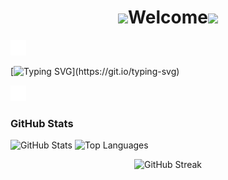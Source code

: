 <h1 align="center"><img src="https://c.tenor.com/-khideobVBgAAAAi/earth-wind.gif" height="40"/>Welcome<img src="https://c.tenor.com/-khideobVBgAAAAi/earth-wind.gif" height="40"/></h1>


  <img src="puff.svg" alt="icon" width="25" height="25" />

[![Typing SVG](https://readme-typing-svg.demolab.com?font=Fira+Code&weight=500&size=28&duration=3000&pause=1000&color=F7F7F7&center=true&width=435&lines=Hello%2C+I+am+Junaid!)](https://git.io/typing-svg)

  <img src="puff.svg" alt="icon" width="25" height="25" />
  
### GitHub Stats

<p align="left">
  <img src="https://github-readme-stats.vercel.app/api?username=DreamCode007&show_icons=true&theme=tokyonight&hide_border=true&include_all_commits=true&count_private=true" alt="GitHub Stats" />
  <img src="https://github-readme-stats.vercel.app/api/top-langs/?username=DreamCode007&layout=compact&theme=tokyonight&hide_border=true&include_all_commits=true&count_private=true&langs_count=8" alt="Top Languages" />
</p>
<p align="center">
  <img src="https://github-readme-streak-stats.herokuapp.com/?user=DreamCode007&theme=tokyonight&hide_border=true" alt="GitHub Streak" />
</p>


    
